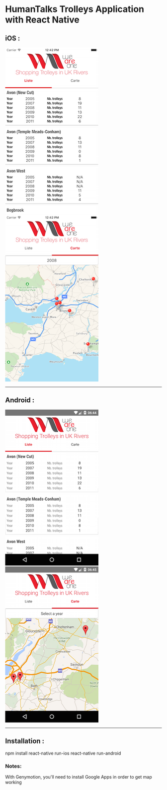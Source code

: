 # HumanTalks Trolleys Application with React Native

## iOS : 
![list view](/screenshots/ios_screenshot.png)
![map view](/screenshots/ios_screenshot_1.png)

---


## Android :
![list view](/screenshots/android_screenshot.png)
![map view](/screenshots/android_screenshot_1.png)

---


## Installation : 
npm install
react-native run-ios
react-native run-android

### Notes: 
With Genymotion, you'll need to install Google Apps in order to get map working
